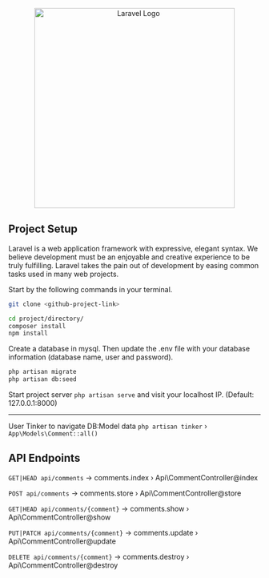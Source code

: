 <p align="center"><a href="https://laravel.com" target="_blank"><img src="https://raw.githubusercontent.com/laravel/art/master/logo-lockup/5%20SVG/2%20CMYK/1%20Full%20Color/laravel-logolockup-cmyk-red.svg" width="400" alt="Laravel Logo"></a></p>

## Project Setup

Laravel is a web application framework with expressive, elegant syntax. We believe development must be an enjoyable and creative experience to be truly fulfilling. Laravel takes the pain out of development by easing common tasks used in many web projects.

Start by the following commands in your terminal.
```bash
git clone <github-project-link>

cd project/directory/
composer install
npm install
```
Create a database in mysql.
Then update the .env file with your database information (database name, user and password).
```bash
php artisan migrate
php artisan db:seed
```
Start project server `php artisan serve` and visit your localhost IP. (Default: 127.0.0.1:8000)

------------

User Tinker to navigate DB:Model data
`php artisan tinker`
› `App\Models\Comment::all()`

## API Endpoints
`GET|HEAD api/comments` -> comments.index › Api\CommentController@index

`POST api/comments` -> comments.store › Api\CommentController@store

`GET|HEAD api/comments/{comment}` -> comments.show › Api\CommentController@show

`PUT|PATCH api/comments/{comment}` -> comments.update › Api\CommentController@update

`DELETE api/comments/{comment}` -> comments.destroy › Api\CommentController@destroy
